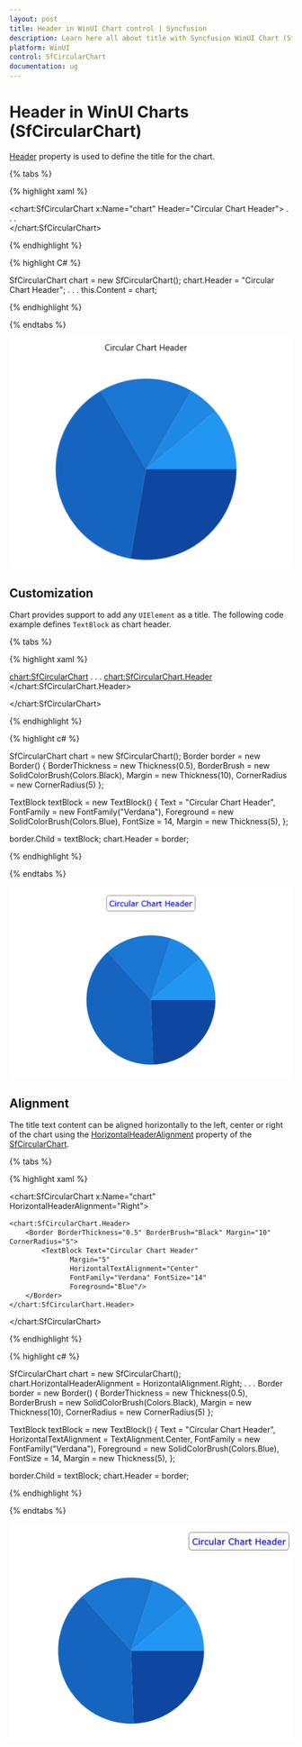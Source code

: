 ```yaml
---
layout: post
title: Header in WinUI Chart control | Syncfusion
description: Learn here all about title with Syncfusion WinUI Chart (SfCircularChart) control and its customization.
platform: WinUI
control: SfCircularChart
documentation: ug
---
```


# Header in WinUI Charts (SfCircularChart)

[Header](https://help.syncfusion.com/cr/winui/Syncfusion.UI.Xaml.Charts.ChartBase.html#Syncfusion_UI_Xaml_Charts_ChartBase_Header) property is used to define the title for the chart.

{% tabs %}   

{% highlight xaml %}

<chart:SfCircularChart x:Name="chart" Header="Circular Chart Header">
 . . .           
</chart:SfCircularChart>

{% endhighlight %}

{% highlight C# %}

SfCircularChart chart = new SfCircularChart();
chart.Header = "Circular Chart Header";
. . . 
this.Content = chart;

{% endhighlight %}

{% endtabs %} 

![Title support in WinUI chart](Header_Images/winui_chart_title.png)

## Customization

Chart provides support to add any `UIElement` as a title. The following code example defines `TextBlock` as chart header.

{% tabs %}

{% highlight xaml %}

<chart:SfCircularChart>
. . .
<chart:SfCircularChart.Header>
    <Border BorderThickness="0.5" BorderBrush="Black" Margin="10" CornerRadius="5">
        <TextBlock Text="Circular Chart Header"
                   Margin="5" 
                   FontFamily="Verdana" FontSize="14" 
                   Foreground="Blue">
        </TextBlock>
    </Border>
</chart:SfCircularChart.Header>

</chart:SfCircularChart>

{% endhighlight %}

{% highlight c# %}

SfCircularChart chart = new SfCircularChart();
Border border = new Border()
{
    BorderThickness = new Thickness(0.5),
    BorderBrush = new SolidColorBrush(Colors.Black),
    Margin = new Thickness(10),
    CornerRadius = new CornerRadius(5)
};

TextBlock textBlock = new TextBlock()
{
    Text = "Circular Chart Header",
    FontFamily = new FontFamily("Verdana"),
    Foreground = new SolidColorBrush(Colors.Blue),
    FontSize = 14,
    Margin = new Thickness(5),
};

border.Child = textBlock;
chart.Header = border;

{% endhighlight %}

{% endtabs %}

![Title customization support in WinUI Chart](Header_Images/WinUI_pie_chart_title.png)

## Alignment

The title text content can be aligned horizontally to the left, center or right of the chart using the [HorizontalHeaderAlignment](https://help.syncfusion.com/cr/winui/Syncfusion.UI.Xaml.Charts.ChartBase.html#Syncfusion_UI_Xaml_Charts_ChartBase_HorizontalHeaderAlignment) property of the [SfCircularChart](https://help.syncfusion.com/cr/winui/Syncfusion.UI.Xaml.Charts.SfCircularChart.html).

{% tabs %}

{% highlight xaml %}

<chart:SfCircularChart x:Name="chart" 
                HorizontalHeaderAlignment="Right">

    <chart:SfCircularChart.Header>
        <Border BorderThickness="0.5" BorderBrush="Black" Margin="10" CornerRadius="5">
            <TextBlock Text="Circular Chart Header"
                   Margin="5" 
                   HorizontalTextAlignment="Center"
                   FontFamily="Verdana" FontSize="14" 
                   Foreground="Blue"/>
        </Border>
    </chart:SfCircularChart.Header>

</chart:SfCircularChart>

{% endhighlight %}

{% highlight c# %}

SfCircularChart chart = new SfCircularChart();
chart.HorizontalHeaderAlignment = HorizontalAlignment.Right;
. . .
Border border = new Border()
{
    BorderThickness = new Thickness(0.5),
    BorderBrush = new SolidColorBrush(Colors.Black),
    Margin = new Thickness(10),
    CornerRadius = new CornerRadius(5)
};

TextBlock textBlock = new TextBlock()
{
    Text = "Circular Chart Header",
    HorizontalTextAlignment = TextAlignment.Center,
    FontFamily = new FontFamily("Verdana"),
    Foreground = new SolidColorBrush(Colors.Blue),
    FontSize = 14,
    Margin = new Thickness(5),
};

border.Child = textBlock;
chart.Header = border;

{% endhighlight %}

{% endtabs %}

![Title alignment in WinUI Chart](Header_Images/WinUI_pie_chart_title_alignment.png)
